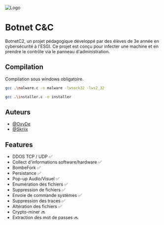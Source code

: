 ![Logo](https://i.imgur.com/1IestUQ.png)


# Botnet C&C

BotnetC2, un projet pédagogique développé par des élèves de 3e année en cybersécurité à l'ESGI.
Ce projet est conçu pour infecter une machine et en prendre le contrôle via le panneau d'administration.


## Compilation

Compilation sous windows obligatoire.

```bash
gcc .\malware.c -o malware -lwsock32 -lws2_32
```

```bash
gcc .\installer.c -o installer
```
    
## Auteurs

- [@OxyDe](https://github.com/0xOxyDe)
- [@Skriix](https://github.com/Skriix)


## Features

- DDOS TCP / UDP ✅
- Collect d'informations software/hardware ✅
- BombeFork ✅
- Persistance ✅
- Pop-up Audio/Visuel ✅
- Enumération des fichiers ✅
- Suppression de fichiers ✅
- Envoie de commande systèmes ✅
- Suppression des traces ✅
- Altération des fichiers ✅
- Crypto-miner 🔜
- Extraction des mot de passes 🔜